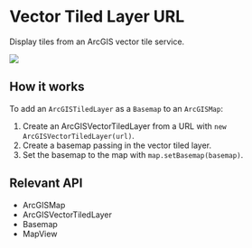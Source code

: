 # Vector Tiled Layer URL

Display tiles from an ArcGIS vector tile service.

![]("VectorTiledLayerURL.png)

## How it works

To add an `ArcGISTiledLayer` as a `Basemap` to an `ArcGISMap`:


  1. Create an ArcGISVectorTiledLayer from a URL with `new ArcGISVectorTiledLayer(url)`.
  2. Create a basemap passing in the vector tiled layer.
  3. Set the basemap to the map with `map.setBasemap(basemap)`.


## Relevant API


  * ArcGISMap
  * ArcGISVectorTiledLayer
  * Basemap
  * MapView

